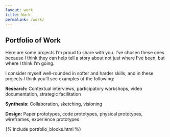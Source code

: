 ```yaml
---
layout: work
title: Work
permalink: /work/
---
```


## Portfolio of Work

Here are some projects I’m proud to share with you. I’ve chosen these ones because I think they can help tell a story about not just where I’ve been, but where I think I’m going.

I consider myself well-rounded in softer and harder skills, and in these projects I think you’ll see examples of the following:

__Research:__ Contextual interviews, participatory workshops, video documentation, strategic facilitation

__Synthesis:__ Collaboration, sketching, visioning

__Design:__ Paper prototypes, code prototypes, physical prototypes, wireframes, experience prototypes

{% include portfolio_blocks.html %}
